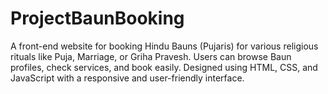 # ProjectBaunBooking
A front-end website for booking Hindu Bauns (Pujaris) for various religious rituals like Puja, Marriage, or Griha Pravesh. Users can browse Baun profiles, check services, and book easily. Designed using HTML, CSS, and JavaScript with a responsive and user-friendly interface.
